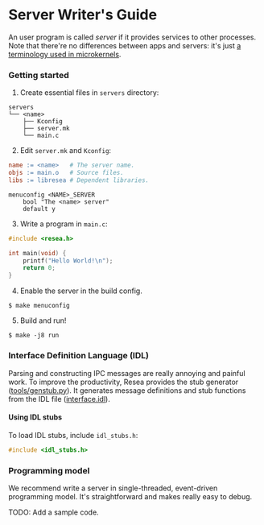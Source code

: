 Server Writer's Guide
======================

An user program is called *server* if it provides services to other processes.
Note that there're no differences between apps and servers: it's just
[a terminology used in microkernels](https://en.wikipedia.org/wiki/Microkernel#Servers).

### Getting started
1. Create essential files in `servers` directory:
```
servers
└── <name>
    ├── Kconfig
    ├── server.mk
    └── main.c
```

2. Edit `server.mk` and `Kconfig`:
```makefile
name := <name>   # The server name.
objs := main.o   # Source files.
libs := libresea # Dependent libraries.
```

```
menuconfig <NAME>_SERVER
    bool "The <name> server"
    default y
```

3. Write a program in `main.c`:
```c
#include <resea.h>

int main(void) {
    printf("Hello World!\n");
    return 0;
}
```

4. Enable the server in the build config.
```
$ make menuconfig
```

5. Build and run!
```
$ make -j8 run
```

### Interface Definition Language (IDL)
Parsing and constructing IPC messages are really annoying and painful work. To improve
the productivity, Resea provides the stub generator ([tools/genstub.py](https://github.com/seiyanuta/resea/blob/master/tools/genstub.py)). It generates message definitions and stub functions
from the IDL file ([interface.idl](https://github.com/seiyanuta/resea/blob/master/misc/interfaces.idl)).


#### Using IDL stubs
To load IDL stubs, include `idl_stubs.h`:
```c
#include <idl_stubs.h>
```

### Programming model
We recommend write a server in single-threaded, event-driven programming
model. It's straightforward and makes really easy to debug.

TODO: Add a sample code.
